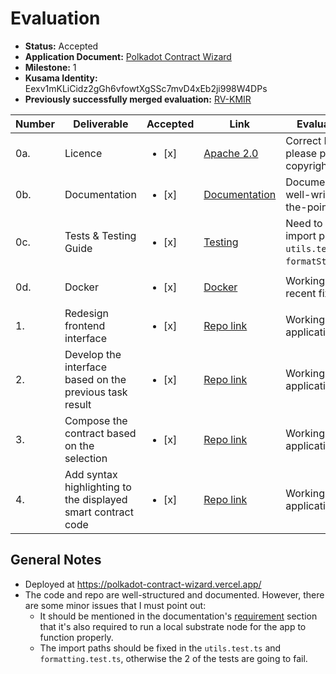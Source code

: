 # Evaluation

- **Status:** Accepted
- **Application Document:** [Polkadot Contract Wizard](https://github.com/w3f/Grants-Program/blob/master/applications/polkadot-contract-wizard.md)
- **Milestone:** 1
- **Kusama Identity:** Eexv1mKLiCidz2gGh6vfowtXgSSc7mvD4xEb2ji998W4DPs
- **Previously successfully merged evaluation:** [RV-KMIR](https://github.com/w3f/Grant-Milestone-Delivery/pull/820)

| Number | Deliverable                                                  | Accepted               | Link                                                                                              | Evaluation Notes                                                                                                                           |
|--------|--------------------------------------------------------------|------------------------|---------------------------------------------------------------------------------------------------|--------------------------------------------------------------------------------------------------------------------------------------------|
| 0a.    | Licence                                                      | <ul><li>[x] </li></ul> | [Apache 2.0](https://github.com/protofire/polkadot-contract-wizard/blob/milestone-1/LICENSE)      | Correct Licence, but please put your copyright [here](https://github.com/protofire/polkadot-contract-wizard/blob/milestone-1/LICENSE#L189) |
| 0b.    | Documentation                                                | <ul><li>[x] </li></ul> | [Documentation](https://github.com/protofire/polkadot-contract-wizard/blob/milestone-1/README.md) | Documentation is well-written and to-the-point.                                                                                            |
| 0c.    | Tests & Testing Guide                                        | <ul><li>[x] </li></ul> | [Testing](https://github.com/protofire/polkadot-contract-wizard/blob/milestone-1/tests/Readme.md) | Need to change the import paths in `utils.test.ts` and `formatString.test.ts`.                                                             |
| 0d.    | Docker                                                       | <ul><li>[x] </li></ul> | [Docker](https://github.com/protofire/polkadot-contract-wizard#a-with-docker)                     | Working fine after the recent fixes                                                                                                        |
| 1.     | Redesign frontend interface                                  | <ul><li>[x] </li></ul> | [Repo link](https://github.com/protofire/polkadot-contract-wizard/tree/milestone-1)               | Working as per application.                                                                                                                |
| 2.     | Develop the interface based on the previous task result      | <ul><li>[x] </li></ul> | [Repo link](https://github.com/protofire/polkadot-contract-wizard/tree/milestone-1)               | Working as per application                                                                                                                 |
| 3.     | Compose the contract based on the selection                  | <ul><li>[x] </li></ul> | [Repo link](https://github.com/protofire/polkadot-contract-wizard/tree/milestone-1)               | Working as per application                                                                                                                 |
| 4.     | Add syntax highlighting to the displayed smart contract code | <ul><li>[x] </li></ul> | [Repo link](https://github.com/protofire/polkadot-contract-wizard/tree/milestone-1)               | Working as per application                                                                                                                 |

## General Notes

- Deployed at https://polkadot-contract-wizard.vercel.app/
- The code and repo are well-structured and documented. However, there are some minor issues that I must point out:
  - It should be mentioned in the documentation's [requirement](https://github.com/protofire/polkadot-contract-wizard/tree/milestone-1#b-local-stack) section that it's also required to run a local substrate node for the app to function properly.
  - The import paths should be fixed in the `utils.test.ts` and `formatting.test.ts`, otherwise the 2 of the tests are going to fail.

